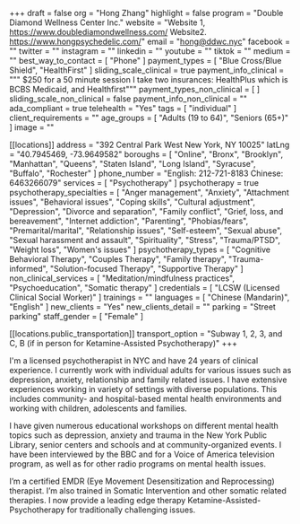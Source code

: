 +++
draft = false
org = "Hong Zhang"
highlight = false
program = "Double Diamond Wellness Center Inc."
website = "Website 1,   https://www.doublediamondwellness.com/    Website2.    https://www.hongpsychedelic.com/"
email = "hong@ddwc.nyc"
facebook = ""
twitter = ""
instagram = ""
linkedin = ""
youtube = ""
tiktok = ""
medium = ""
best_way_to_contact = [ "Phone" ]
payment_types = [ "Blue Cross/Blue Shield", "HealthFirst" ]
sliding_scale_clinical = true
payment_info_clinical = """
$250 for a 50 minute session
I take two insurances: HealthPlus which is BCBS Medicaid, and Healthfirst"""
payment_types_non_clinical = [ ]
sliding_scale_non_clinical = false
payment_info_non_clinical = ""
ada_compliant = true
telehealth = "Yes"
tags = [ "individual" ]
client_requirements = ""
age_groups = [ "Adults (19 to 64)", "Seniors (65+)" ]
image = ""

[[locations]]
address = "392 Central Park West New York, NY 10025"
latLng = "40.7945469, -73.9649582"
boroughs = [
  "Online",
  "Bronx",
  "Brooklyn",
  "Manhattan",
  "Queens",
  "Staten Island",
  "Long Island",
  "Syracuse",
  "Buffalo",
  "Rochester"
]
phone_number = "English: 212-721-8183   Chinese: 6463266079"
services = [ "Psychotherapy" ]
psychotherapy = true
psychotherapy_specialties = [
  "Anger management",
  "Anxiety",
  "Attachment issues",
  "Behavioral issues",
  "Coping skills",
  "Cultural adjustment",
  "Depression",
  "Divorce and separation",
  "Family conflict",
  "Grief, loss, and bereavement",
  "Internet addiction",
  "Parenting",
  "Phobias/fears",
  "Premarital/marital",
  "Relationship issues",
  "Self-esteem",
  "Sexual abuse",
  "Sexual harassment and assault",
  "Spirituality",
  "Stress",
  "Trauma/PTSD",
  "Weight loss",
  "Women's issues"
]
psychotherapy_types = [
  "Cognitive Behavioral Therapy",
  "Couples Therapy",
  "Family therapy",
  "Trauma-informed",
  "Solution-focused Therapy",
  "Supportive Therapy"
]
non_clinical_services = [
  "Meditation/mindfulness practices",
  "Psychoeducation",
  "Somatic therapy"
]
credentials = [ "LCSW (Licensed Clinical Social Worker)" ]
trainings = ""
languages = [ "Chinese (Mandarin)", "English" ]
new_clients = "Yes"
new_clients_detail = ""
parking = "Street parking"
staff_gender = [ "Female" ]

  [[locations.public_transportation]]
  transport_option = "Subway 1, 2, 3, and C, B  (if in person for Ketamine-Assisted Psychotherapy)"
+++

I'm a licensed psychotherapist in NYC and have 24 years of clinical experience.   I currently work with individual adults for various issues such as depression, anxiety, relationship and family related issues.  I have extensive experiences working in variety of settings with diverse populations.  This includes community- and hospital-based mental health environments and working with children, adolescents and families.  

I have given numerous educational workshops on different mental health topics such as depression, anxiety and trauma in the New York Public Library, senior centers and schools and at community-organized events.  I have been interviewed by the BBC and for a Voice of America television program, as well as for other radio programs on mental health issues.

I’m a certified EMDR (Eye Movement Desensitization and Reprocessing) therapist. I’m also trained in Somatic Intervention and other somatic related therapies.  I now provide a leading edge therapy Ketamine-Assisted- Psychotherapy for traditionally challenging issues. 

